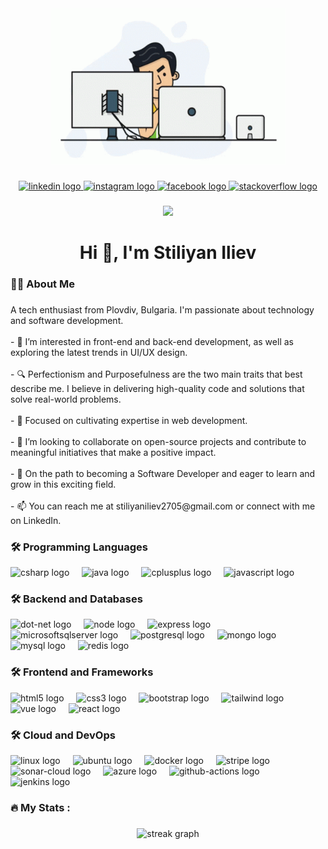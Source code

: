 <div align="center">
  <img height="250" width="375" alt="GIF" src="https://raw.githubusercontent.com/swapnanildutta/swapnanildutta/master/assets/gifs/nothing.gif" />
</div>

###

<div align="center">
  <a href="https://www.linkedin.com/in/stiliyan-iliev-55879a295/" target="_blank">
    <img src="https://img.shields.io/static/v1?message=LinkedIn&logo=linkedin&label=&color=0077B5&logoColor=white&labelColor=&style=for-the-badge" height="25" alt="linkedin logo"  />
  </a>
  <a href="https://www.instagram.com/stelit0_/" target="_blank">
     <img src="https://img.shields.io/static/v1?message=Instagram&logo=instagram&label=&color=E4405F&logoColor=white&labelColor=&style=for-the-badge" height="25" alt="instagram logo"  />
  </a>
  <a href="https://www.facebook.com/profile.php?id=100008241736237" target="_blank">
    <img src="https://img.shields.io/static/v1?message=Facebook&logo=facebook&label=&color=1877F2&logoColor=white&labelColor=&style=for-the-badge" height="25" alt="facebook logo"  />
  </a>  
  <a href="https://stackoverflow.com/users/22824317/stiliyan-iliev" target="_blank">
    <img src="https://img.shields.io/static/v1?message=Stackoverflow&logo=stackoverflow&label=&color=FE7A16&logoColor=white&labelColor=&style=for-the-badge" height="25" alt="stackoverflow logo"  />
  </a>
</div>

###

<div align="center">
  <img src="https://visitor-badge.laobi.icu/badge?page_id=StiliyanIliev27.StiliyanIliev27&"  />
</div>

###

<h1 align="center">Hi 👋, I'm Stiliyan Iliev</h1>

###

<h3 align="left">👩‍💻  About Me</h3>

###

<p align="left">A tech enthusiast from Plovdiv, Bulgaria. I'm passionate about technology and software development.<br><br>- 👀 I’m interested in front-end and back-end development, as well as exploring the latest trends in UI/UX design.<br><br>- 🔍 Perfectionism and Purposefulness are the two main traits that best describe me. I believe in delivering high-quality code and solutions that solve real-world problems.<br><br>- 🌱 Focused on cultivating expertise in web development.<br><br>- 💞️ I’m looking to collaborate on open-source projects and contribute to meaningful initiatives that make a positive impact.<br><br>- 🎯 On the path to becoming a Software Developer and eager to learn and grow in this exciting field.<br><br>- 📫 You can reach me at stiliyaniliev2705@gmail.com or connect with me on LinkedIn.</p>

###

<h3 align="left">🛠 Programming Languages</h3>

<div align="left">
  <img src="https://custom-icon-badges.demolab.com/badge/C%23-%23239120.svg?logo=cshrp&logoColor=white" height="40" alt="csharp logo"  />
  <img width="12" />
  <img src="https://img.shields.io/badge/Java-%23ED8B00.svg?logo=openjdk&logoColor=white" height="40" alt="java logo"  />
  <img width="12" />
  <img src="https://img.shields.io/badge/C++-%2300599C.svg?logo=c%2B%2B&logoColor=white" height="40" alt="cplusplus logo"  />
  <img width="12" />
  <img src="https://img.shields.io/badge/JavaScript-F7DF1E?logo=javascript&logoColor=000" height="40" alt="javascript logo"  />
  <img width="12" />
</div>

###

<div align="left">

  
  
 
</div>

<h3 align="left">🛠 Backend and Databases</h3>
<div align="left">
  <img src="https://img.shields.io/badge/.NET-512BD4?logo=dotnet&logoColor=fff" height="40" alt="dot-net logo"  />
  <img width="12" />
  <img src="https://img.shields.io/badge/Node.js-6DA55F?logo=node.js&logoColor=white" height="40" alt="node logo"  />
  <img width="12" />
  <img src="https://img.shields.io/badge/Express.js-%23404d59.svg?logo=express&logoColor=%2361DAFB" height="40" alt="express logo"  />
  <img width="12" />
  <img src="https://img.shields.io/badge/Microsoft_SQL_Server-CC2927" height="40" alt="microsoftsqlserver logo"  />
  <img width="12" />
  <img src="https://img.shields.io/badge/Postgres-%23316192.svg?logo=postgresql&logoColor=white" height="40" alt="postgresql logo"  />
  <img width="12" />
  <img src="https://img.shields.io/badge/MongoDB-%234ea94b.svg?logo=mongodb&logoColor=white" height="40" alt="mongo logo"  />
  <img width="12" />
  <img src="https://img.shields.io/badge/MySQL-4479A1?logo=mysql&logoColor=fff" height="40" alt="mysql logo"  />
  <img width="12" />
  <img src="https://img.shields.io/badge/Redis-%23DD0031.svg?logo=redis&logoColor=white" height="40" alt="redis logo"  />
  <img width="12" />
</div>

<h3 align="left">🛠 Frontend and Frameworks</h3>
<div align="left">
  <img src="https://img.shields.io/badge/HTML-%23E34F26.svg?logo=html5&logoColor=white" height="40" alt="html5 logo"  />
  <img width="12" />
  <img src="https://img.shields.io/badge/CSS-1572B6?logo=css3&logoColor=fff" height="40" alt="css3 logo"  />
  <img width="12" />
  <img src="https://img.shields.io/badge/Bootstrap-7952B3?logo=bootstrap&logoColor=fff" height="40" alt="bootstrap logo"  />
  <img width="12" />
  <img src="https://img.shields.io/badge/Tailwind%20CSS-%2338B2AC.svg?logo=tailwind-css&logoColor=white" height="40" alt="tailwind logo"  />
  <img width="12" />
  <img src="https://img.shields.io/badge/Vue.js-4FC08D?logo=vuedotjs&logoColor=fff" height="40" alt="vue logo"  />
  <img width="12" />
  <img src="https://img.shields.io/badge/React-%2320232a.svg?logo=react&logoColor=%2361DAFB" height="40" alt="react logo"  />
  <img width="12" />
</div>

<h3 align="left">🛠 Cloud and DevOps</h3>
<div align="left">
  <img src="https://img.shields.io/badge/Linux-FCC624?logo=linux&logoColor=black" height="40" alt="linux logo"  />
  <img width="12" />
  <img src="https://img.shields.io/badge/Ubuntu-E95420?logo=ubuntu&logoColor=white" height="40" alt="ubuntu logo"  />
  <img width="12" />
  <img src="https://img.shields.io/badge/Docker-2496ED?logo=docker&logoColor=fff" height="40" alt="docker logo"  />
  <img width="12" />
  <img src="https://img.shields.io/badge/Stripe-5851DD?logo=stripe&logoColor=fff" height="40" alt="stripe logo"  />
  <img width="12" />
  <img src="https://img.shields.io/badge/SonarCloud-F3702A?logo=sonarcloud&logoColor=fff" height="40" alt="sonar-cloud logo"  />
  <img width="12" />
  <img src="https://custom-icon-badges.demolab.com/badge/Microsoft%20Azure-0089D6?logo=msazure&logoColor=white" height="40" alt="azure logo"  />
  <img width="12" />
  <img src="https://img.shields.io/badge/GitHub_Actions-2088FF?logo=github-actions&logoColor=white" height="40" alt="github-actions logo"  />
  <img width="12" />
  <img src="https://img.shields.io/badge/Jenkins-D24939?logo=jenkins&logoColor=white" height="40" alt="jenkins logo"  />
</div>

###

<h3 align="left">🔥   My Stats :</h3>

###

<div align="center">
  <img src="https://streak-stats.demolab.com?user=StiliyanIliev27&locale=en&mode=daily&theme=dark&hide_border=false&border_radius=5&order=3" height="220" alt="streak graph"  />
</div>

###


